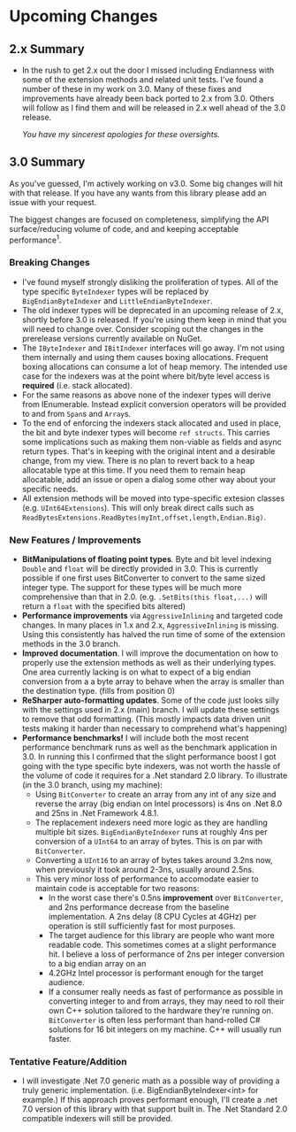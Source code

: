 ﻿# Upcoming Changes

## 2.x Summary

- In the rush to get 2.x out the door I missed including Endianness with some of the extension methods
  and related unit tests. I've found a number of these in my work on 3.0. Many of these fixes and improvements
  have already been back ported to 2.x from 3.0. Others will follow as I find them and will be released in
  2.x well ahead of the 3.0 release.

  _You have my sincerest apologies for these oversights._

## 3.0 Summary

As you've guessed, I'm actively working on v3.0. Some big changes will hit with that release. If you have
any wants from this library please add an issue with your request.

The biggest changes are focused on completeness, simplifying the API surface/reducing volume of code, and
and keeping acceptable performance<sup>1</sup>.

### Breaking Changes

- I've found myself strongly disliking the proliferation of types. All of the type specific `ByteIndexer` types will be 
  replaced by `BigEndianByteIndexer` and `LittleEndianByteIndexer`.
- The old indexer types will be deprecated in an upcoming release of 2.x, shortly before 3.0 is released. If you're
  using them keep in mind that you will need to change over. Consider scoping out the changes in the prerelease versions
  currently available on NuGet.
- The `IByteIndexer` and `IBitIndexer` interfaces will go away. I'm not using them internally and using them causes
  boxing allocations. Frequent boxing allocations can consume a lot of heap memory. The intended use case for the
  indexers was at the point where bit/byte level access is **required** (i.e. stack allocated).
- For the same reasons as above none of the indexer types will derive from IEnumerable. Instead explicit
  conversion operators will be provided to and from `Span`s and `Array`s.
- To the end of enforcing the indexers stack allocated and used in place, the bit and byte indexer types will become
  `ref structs`. This carries some implications such as making them non-viable as fields and async return types.
  That's in keeping with the original intent and a desirable change, from my view. There is no plan to revert back to a
  heap allocatable type at this time. If you need them to remain heap allocatable, add an issue or open a dialog some 
  other way about your specific needs.
- All extension methods will be moved into type-specific extesion classes (e.g. `UInt64Extensions`). This will
  only break direct calls such as `ReadBytesExtensions.ReadBytes(myInt,offset,length,Endian.Big)`.

### New Features / Improvements

- **BitManipulations of floating point types**. Byte and bit level indexing `Double` and `float` will be directly 
  provided in 3.0. This is currently possible if one first uses BitConverter to convert to the same sized integer type.
  The support for these types will be much more comprehensive than that in 2.0. (e.g. `.SetBits(this float,...)` will
  return a `float` with the specified bits altered)
- **Performance improvements** via `AggressiveInlining` and targeted code changes. In many places in 1.x and 2.x,
  `AggressiveInlining` is missing. Using this consistently has halved the run time of some of the extension methods in 
  the 3.0 branch. 
- **Improved documentation**. I will improve the documentation on how to properly use the extension methods as well
  as their underlying types. One area currently lacking is on what to expect of a big endian conversion from a
  a byte array to behave when the array is smaller than the destination type. (fills from position 0)
- **ReSharper auto-formatting updates**. Some of the code just looks silly with the settings used in 2.x (main) branch. I
  will update these settings to remove that odd formatting. (This mostly impacts data driven unit tests making it harder
  than necessary to comprehend what's happening)
- **Performance benchmarks!** I will include both the most recent performance benchmark runs as well as the benchmark
  application in 3.0. In running this I confirmed that the slight performance boost I got going with the
  type specific byte indexers, was not worth the hassle of the volume of code it requires for a .Net standard 2.0
  library. To illustrate (in the 3.0 branch, using my machine):
   - Using `BitConverter` to create an array from any int of any size and reverse the array (big endian on Intel
     processors) is 4ns on .Net 8.0 and 25ns in .Net Framework 4.8.1.
   - The replacement indexers need more logic as they are handling multiple bit sizes. `BigEndianByteIndexer` runs at
     roughly 4ns per conversion of a `UInt64` to an array of bytes. This is on par with `BitConverter`.
   - Converting a `UInt16` to an array of bytes takes around 3.2ns now, when previously it took around 2-3ns, usually 
     around 2.5ns.
   - This very minor loss of performance to accomodate easier to maintain code is acceptable for two reasons:
      - In the worst case there's 0.5ns  **improvement** over `BitConverter`, and 2ns performance decrease from the
        baseline implementation. A 2ns delay (8 CPU Cycles at 4GHz) per operation is still sufficiently fast for most 
        purposes.
      - The target audience for this library are people who want more readable code. This sometimes comes at a slight
        performance hit. I believe a loss of performance of 2ns per integer conversion to a big endian array on an 
      - 4.2GHz Intel processor is performant enough for the target audience.
      - If a consumer really needs as fast of performance as possible in converting integer to and from arrays, 
        they may need to roll their own C++ solution tailored to the hardware they're running on. `BitConverter` is
        often less performant than hand-rolled C# solutions for 16 bit integers on my machine. C++ will usually run
        faster.

### Tentative Feature/Addition

- I will investigate .Net 7.0 generic math as a possible way of providing a truly generic implementation.
  (i.e. BigEndianByteIndexer&lt;int&gt; for example.) If this approach proves performant enough, I'll create a
  .net 7.0 version of this library with that support built in. The .Net Standard 2.0 compatible indexers will
  still be provided.
